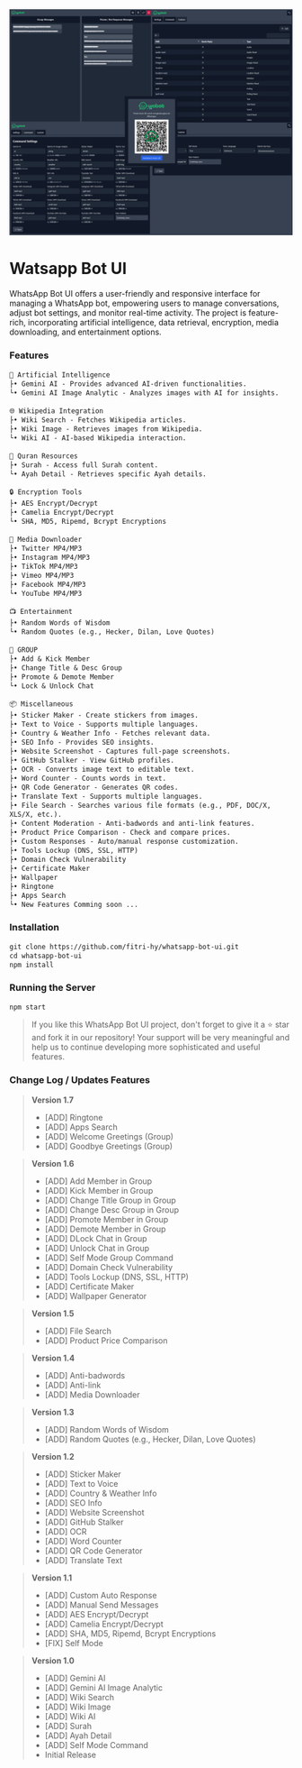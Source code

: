 <img src="./public/z.png">

# Watsapp Bot UI

WhatsApp Bot UI offers a user-friendly and responsive interface for managing a WhatsApp bot, empowering users to manage conversations, adjust bot settings, and monitor real-time activity. The project is feature-rich, incorporating artificial intelligence, data retrieval, encryption, media downloading, and entertainment options.

### Features

```
🤖 Artificial Intelligence
├• Gemini AI - Provides advanced AI-driven functionalities.
└• Gemini AI Image Analytic - Analyzes images with AI for insights.

🌐 Wikipedia Integration
├• Wiki Search - Fetches Wikipedia articles.
├• Wiki Image - Retrieves images from Wikipedia.
└• Wiki AI - AI-based Wikipedia interaction.

🕌 Quran Resources
├• Surah - Access full Surah content.
└• Ayah Detail - Retrieves specific Ayah details.

🔒 Encryption Tools
├• AES Encrypt/Decrypt
├• Camelia Encrypt/Decrypt
└• SHA, MD5, Ripemd, Bcrypt Encryptions

📁 Media Downloader
├• Twitter MP4/MP3
├• Instagram MP4/MP3
├• TikTok MP4/MP3
├• Vimeo MP4/MP3
├• Facebook MP4/MP3
└• YouTube MP4/MP3

📺 Entertainment
├• Random Words of Wisdom
└• Random Quotes (e.g., Hecker, Dilan, Love Quotes)

💬 GROUP
├• Add & Kick Member
├• Change Title & Desc Group
├• Promote & Demote Member
└• Lock & Unlock Chat

📦 Miscellaneous
├• Sticker Maker - Create stickers from images.
├• Text to Voice - Supports multiple languages.
├• Country & Weather Info - Fetches relevant data.
├• SEO Info - Provides SEO insights.
├• Website Screenshot - Captures full-page screenshots.
├• GitHub Stalker - View GitHub profiles.
├• OCR - Converts image text to editable text.
├• Word Counter - Counts words in text.
├• QR Code Generator - Generates QR codes.
├• Translate Text - Supports multiple languages.
├• File Search - Searches various file formats (e.g., PDF, DOC/X, XLS/X, etc.).
├• Content Moderation - Anti-badwords and anti-link features.
├• Product Price Comparison - Check and compare prices.
├• Custom Responses - Auto/manual response customization.
├• Tools Lockup (DNS, SSL, HTTP)
├• Domain Check Vulnerability
├• Certificate Maker
├• Wallpaper
├• Ringtone
├• Apps Search
└• New Features Comming soon ...
```

### Installation

```
git clone https://github.com/fitri-hy/whatsapp-bot-ui.git
cd whatsapp-bot-ui
npm install
```

### Running the Server

```
npm start
```

> If you like this WhatsApp Bot UI project, don't forget to give it a ⭐ star and fork it in our repository! Your support will be very meaningful and help us to continue developing more sophisticated and useful features.

### Change Log / Updates Features

> **Version 1.7**
> - [ADD] Ringtone
> - [ADD] Apps Search
> - [ADD] Welcome Greetings (Group)
> - [ADD] Goodbye Greetings (Group)

> **Version 1.6**
> - [ADD] Add Member in Group
> - [ADD] Kick Member in Group
> - [ADD] Change Title Group in Group
> - [ADD] Change Desc Group in Group
> - [ADD] Promote Member in Group
> - [ADD] Demote Member in Group
> - [ADD] DLock Chat in Group
> - [ADD] Unlock Chat in Group
> - [ADD] Self Mode Group Command
> - [ADD] Domain Check Vulnerability
> - [ADD] Tools Lockup (DNS, SSL, HTTP)
> - [ADD] Certificate Maker
> - [ADD] Wallpaper Generator

> **Version 1.5**
> - [ADD] File Search
> - [ADD] Product Price Comparison

> **Version 1.4**
> - [ADD] Anti-badwords
> - [ADD] Anti-link
> - [ADD] Media Downloader

> **Version 1.3**
> - [ADD] Random Words of Wisdom
> - [ADD] Random Quotes (e.g., Hecker, Dilan, Love Quotes)
 
> **Version 1.2**
> - [ADD] Sticker Maker
> - [ADD] Text to Voice
> - [ADD] Country & Weather Info
> - [ADD] SEO Info
> - [ADD] Website Screenshot
> - [ADD] GitHub Stalker 
> - [ADD] OCR
> - [ADD] Word Counter
> - [ADD] QR Code Generator
> - [ADD] Translate Text

> **Version 1.1**
> - [ADD] Custom Auto Response
> - [ADD] Manual Send Messages
> - [ADD] AES Encrypt/Decrypt
> - [ADD] Camelia Encrypt/Decrypt
> - [ADD] SHA, MD5, Ripemd, Bcrypt Encryptions
> - [FIX] Self Mode

> **Version 1.0**
> - [ADD] Gemini AI
> - [ADD] Gemini AI Image Analytic
> - [ADD] Wiki Search
> - [ADD] Wiki Image
> - [ADD] Wiki AI
> - [ADD] Surah
> - [ADD] Ayah Detail
> - [ADD] Self Mode Command
> - Initial Release
